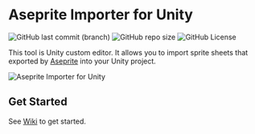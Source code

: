 # Aseprite Importer for Unity

![GitHub last commit (branch)](https://img.shields.io/github/last-commit/2YY/aseprite-importer-for-unity?style=for-the-badge&logo=github&logoColor=FFFFFF&color=AAC4FF)
![GitHub repo size](https://img.shields.io/github/repo-size/2YY/aseprite-importer-for-unity?style=for-the-badge&logo=dropbox&logoColor=FFFFFF&color=D2DAFF)
![GitHub License](https://img.shields.io/github/license/2YY/aseprite-importer-for-unity?style=for-the-badge&logo=powerpages&logoColor=FFFFFF&color=EEF1FF)

This tool is Unity custom editor. It allows you to import sprite sheets that exported by [Aseprite](https://www.aseprite.org) into your Unity project.

![Aseprite Importer for Unity](https://raw.githubusercontent.com/wiki/2YY/aseprite-importer-for-unity/assets/images/getstarted_fig_2.png)

## Get Started

See [Wiki](https://github.com/2YY/aseprite-importer-for-unity/wiki) to get started.
